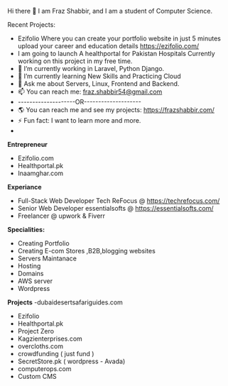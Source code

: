 Hi there 👋 I am Fraz Shabbir, and I am a student of Computer Science.

Recent Projects:
- Ezifolio Where you can create your portfolio website in just 5 minutes upload your career and education  details https://ezifolio.com/
- I am going to launch A healthportal for Pakistan Hospitals Currently working on this project in my free time.
- 🔭 I’m currently working in Laravel, Python Django.
- 🌱 I’m currently learning New Skills and Practicing Cloud
- 💬 Ask me about Servers, Linux, Frontend and Backend.
- 📫 You can reach me: fraz.shabbir54@gmail.com
- --------------------OR--------------------
- 🌎  You can reach me and see my projects: https://frazshabbir.com/
- ⚡ Fun fact: I want to learn more and more.
- 
**Entrepreneur**
- Ezifolio.com
- Healthportal.pk
- Inaamghar.com

**Experiance**
- Full-Stack Web Developer Tech ReFocus @ https://techrefocus.com/
- Senior Web Developer essentialsofts @ https://essentialsofts.com/
- Freelancer @ upwork & Fiverr

**Specialities:**
 - Creating Portfolio
 - Creating E-com Stores ,B2B,blogging websites
 - Servers Maintanace
 - Hosting
 - Domains
 - AWS server
 - Wordpress
 
 **Projects**
 -dubaidesertsafariguides.com
 - Ezifolio
 - Healthportal.pk
 - Project Zero
 - Kagzienterprises.com
 - overcloths.com
 - crowdfunding  ( just fund )
 - SecretStore.pk ( wordpress - Avada)
 - computerops.com
 - Custom CMS 

